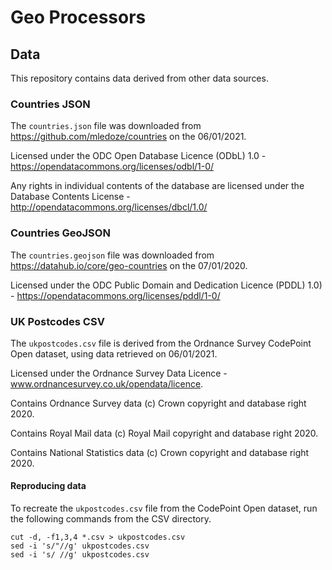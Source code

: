 # Geo Processors

## Data

This repository contains data derived from other data sources.

### Countries JSON

The `countries.json` file was downloaded from https://github.com/mledoze/countries on the 06/01/2021.

Licensed under the ODC Open Database Licence (ODbL) 1.0 - https://opendatacommons.org/licenses/odbl/1-0/

Any rights in individual contents of the database are licensed under the Database Contents License - http://opendatacommons.org/licenses/dbcl/1.0/

### Countries GeoJSON

The `countries.geojson` file was downloaded from https://datahub.io/core/geo-countries on the 07/01/2020.

Licensed under the ODC Public Domain and Dedication Licence (PDDL) 1.0) - https://opendatacommons.org/licenses/pddl/1-0/

### UK Postcodes CSV

The `ukpostcodes.csv` file is derived from the Ordnance Survey CodePoint Open dataset, using data retrieved on 06/01/2021.

Licensed under the Ordnance Survey Data Licence -  www.ordnancesurvey.co.uk/opendata/licence.

Contains Ordnance Survey data (c) Crown copyright and database right 2020.

Contains Royal Mail data (c) Royal Mail copyright and database right 2020.

Contains National Statistics data (c) Crown copyright and database right 2020.

#### Reproducing data

To recreate the `ukpostcodes.csv` file from the CodePoint Open dataset, run the following commands from the CSV directory.

    cut -d, -f1,3,4 *.csv > ukpostcodes.csv
    sed -i 's/"//g' ukpostcodes.csv
    sed -i 's/ //g' ukpostcodes.csv